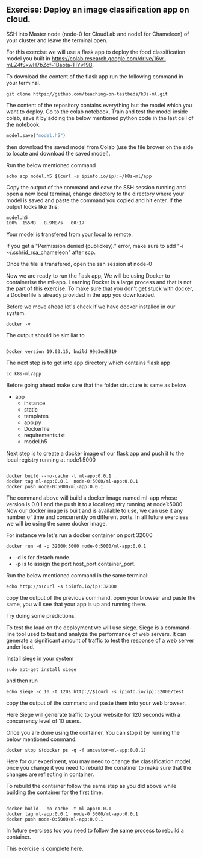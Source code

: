 ## Exercise: Deploy an image classification app on cloud.

SSH into Master node (node-0 for CloudLab and node1 for Chameleon) of your cluster and leave the terminal open.

For this exercise we will use a flask app to deploy the food classification model you built in https://colab.research.google.com/drive/16w-mLZ4tSxwH7bZof-1Baota-TIYv19B.


To download the content of the flask app run the following command in your terminal.

``` shell
git clone https://github.com/teaching-on-testbeds/k8s-ml.git
```

The content of the repository contains everything but the model which you want to deploy. Go to the colab notebook, Train and test the model inside colab, save it by adding the below mentioned python code in the last cell of the notebook.

```python
model.save("model.h5")

```
then download the saved model from Colab (use the file brower on the side to locate and download the saved model).

Run the below mentioned command 

``` shell
echo scp model.h5 $(curl -s ipinfo.io/ip):~/k8s-ml/app

```

Copy the output of the command and eave the SSH session running and open a new local terminal, change directory to the directory where your model is saved and paste the command you copied and hit enter.
if the output looks like this:

``` shell
model.h5                                                                                                                  100%  155MB   8.9MB/s   00:17
```
Your model is transfered from your local to remote.

if you get a "Permission denied (publickey)." error, make sure to add "-i ~/.ssh/id_rsa_chameleon" after scp.


Once the file is transfered, open the ssh session at node-0

Now we are ready to run the flask app, We will be using Docker to containerise the ml-app. Learning Docker is a large process and that is not the part of this exercise. To make sure that you don't get stuck with docker, a Dockerfile is already provided in the app you downloaded.

Before we move ahead let's check if we have docker installed in our system.

``` shell
docker -v
```

The output should be similiar to

``` shell

Docker version 19.03.15, build 99e3ed8919
```

The next step is to get into app directory which contains flask app

``` shell
cd k8s-ml/app
```

Before going ahead make sure that the folder structure is same as below

-   app
    -   instance
    -   static
    -   templates
    -   app.py
    -   Dockerfile
    -   requirements.txt
    -   model.h5

Next step is to create a docker image of our flask app and push it to the local registry running at node1:5000

``` shell

docker build --no-cache -t ml-app:0.0.1 .
docker tag ml-app:0.0.1  node-0:5000/ml-app:0.0.1
docker push node-0:5000/ml-app:0.0.1
```

The command above will build a docker image named ml-app whose version is 0.0.1 and the push it to a local registry running at node1:5000.
Now our docker image is built and is available to use, we can use it any number of time and concurrently on different ports. In all future exercises we will be using the same docker image.

For instance we let's run a docker container on port 32000

``` shell
docker run -d -p 32000:5000 node-0:5000/ml-app:0.0.1
```

-   -d is for detach mode.
-   -p is to assign the port host_port:container_port.

Run the below mentioned command in the same terminal:

``` shell
echo http://$(curl -s ipinfo.io/ip):32000
```

copy the output of the previous command, open your browser and paste the same, you will see that your app is up and running there.

Try doing some predictions.

To test the load on the deployment we will use siege. Siege is a command-line tool used to test and analyze the performance of web servers. It can generate a significant amount of traffic to test the response of a web server under load.

Install siege in your system

```shell
sudo apt-get install siege

```
and then run 

``` shell
echo siege -c 10 -t 120s http://$(curl -s ipinfo.io/ip):32000/test

```
copy the output of the command and paste them into your web browser.

Here Siege will generate traffic to your website for 120 seconds with a concurrency level of 10 users.


Once you are done using the container, You can stop it by running the below mentioned command:


``` shell
docker stop $(docker ps -q -f ancestor=ml-app:0.0.1)

```

Here for our experiment, you may need to change the classification model, once you change it you need to rebuild the conatiner to make sure that the changes are reflecting in container.

To rebuild the container follow the same step as you did above while building the container for the first time.

``` shell

docker build --no-cache -t ml-app:0.0.1 .
docker tag ml-app:0.0.1  node-0:5000/ml-app:0.0.1
docker push node-0:5000/ml-app:0.0.1
```

In future exercises too you need to follow the same process to rebuild a container.

This exercise is complete here.

